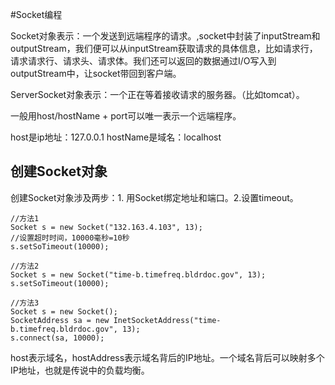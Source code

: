 #Socket编程

Socket对象表示：一个发送到远端程序的请求。,socket中封装了inputStream和outputStream，我们便可以从inputStream获取请求的具体信息，比如请求行，请求请求行、请求头、请求体。我们还可以返回的数据通过I/O写入到outputStream中，让socket带回到客户端。

ServerSocket对象表示：一个正在等着接收请求的服务器。（比如tomcat）。

一般用host/hostName + port可以唯一表示一个远端程序。

host是ip地址：127.0.0.1
hostName是域名：localhost

## 创建Socket对象
创建Socket对象涉及两步：1. 用Socket绑定地址和端口。2.设置timeout。

```
//方法1
Socket s = new Socket("132.163.4.103", 13);
//设置超时时间，10000毫秒=10秒
s.setSoTimeout(10000);

//方法2
Socket s = new Socket("time-b.timefreq.bldrdoc.gov", 13); 
s.setSoTimeout(10000);

//方法3
Socket s = new Socket();
SocketAddress sa = new InetSocketAddress("time-b.timefreq.bldrdoc.gov", 13);
s.connect(sa, 10000);
```

host表示域名，hostAddress表示域名背后的IP地址。一个域名背后可以映射多个IP地址，也就是传说中的负载均衡。